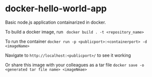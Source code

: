 # docker-hello-world-app
Basic node.js application containarized in docker.

To build a docker image, run
``` docker build . -t <repository_name>```

To run the container
``` docker run -p <publicport>:<containerport> -d <imageName> ```

Navigate to ```http://localhost:<publicport>/``` to see it working

Or share this image with your colleagues as a tar file
``` docker save -o <generated tar file name> <imageNmae> ```
